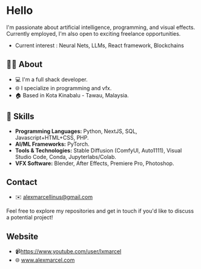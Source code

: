 # Hello 

I'm passionate about artificial intelligence, programming, and visual effects. 
Currently employed, I'm also open to exciting freelance opportunities. 
- Current interest : Neural Nets, LLMs, React framework, Blockchains

## 👨‍💻 About

- 💻 I'm a full shack developer.
- 🌐 I specialize in programming and vfx.
- 🏠 Based in Kota Kinabalu - Tawau, Malaysia.

## 🚀 Skills

- **Programming Languages:** Python, NextJS, SQL, Javascript+HTML+CSS, PHP.
- **AI/ML Frameworks:** PyTorch.
- **Tools & Technologies:** Stable Diffusion (ComfyUI, Auto1111), Visual Studio Code, Conda, Jupyterlabs/Colab.
- **VFX Software:** Blender, After Effects, Premiere Pro, Photoshop.

## Contact

- ✉️ alexmarcellinus@gmail.com

Feel free to explore my repositories and get in touch if you'd like to discuss a potential project!

## Website

- 📹https://www.youtube.com/user/lxmarcel
- 🌐 www.alexmarcel.com



